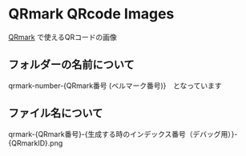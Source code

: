# QRmark QRcode Images

<a href="https://github.com/v420v/QRmark">QRmark</a> で使えるQRコードの画像

## フォルダーの名前について
qrmark-number-{QRmark番号 (ベルマーク番号)}　となっています

## ファイル名について
qrmark-{QRmark番号}-{生成する時のインデックス番号（デバッグ用）}-{QRmarkID}.png

